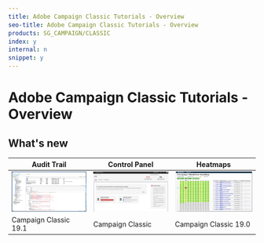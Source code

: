 ```yaml
---
title: Adobe Campaign Classic Tutorials - Overview
seo-title: Adobe Campaign Classic Tutorials - Overview
products: SG_CAMPAIGN/CLASSIC
index: y
internal: n
snippet: y
---
```


# Adobe Campaign Classic Tutorials - Overview 

## What's new

| Audit Trail |      Control Panel         | Heatmaps|
|-----------------------|------------------------|-----------------------|
| ![Audit Trail](/help/acc/assets/acc-audit_trail.jpg)| ![Control Panel](/help/acc/assets/control_panel.jpg)        | ![Workflow Heatmap](/help/acc/assets/workflow_heatmap.jpg)|
| Campaign Classic 19.1 |  Campaign Classic  |Campaign Classic 19.0
